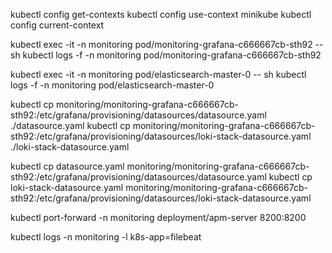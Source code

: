 kubectl config get-contexts
kubectl config use-context minikube
kubectl config current-context

kubectl exec -it -n monitoring pod/monitoring-grafana-c666667cb-sth92 -- sh
kubectl logs -f -n monitoring pod/monitoring-grafana-c666667cb-sth92

kubectl exec -it -n monitoring pod/elasticsearch-master-0 -- sh
kubectl logs -f -n monitoring pod/elasticsearch-master-0


kubectl cp monitoring/monitoring-grafana-c666667cb-sth92:/etc/grafana/provisioning/datasources/datasource.yaml ./datasource.yaml
kubectl cp monitoring/monitoring-grafana-c666667cb-sth92:/etc/grafana/provisioning/datasources/loki-stack-datasource.yaml ./loki-stack-datasource.yaml


kubectl cp datasource.yaml monitoring/monitoring-grafana-c666667cb-sth92:/etc/grafana/provisioning/datasources/datasource.yaml
kubectl cp loki-stack-datasource.yaml monitoring/monitoring-grafana-c666667cb-sth92:/etc/grafana/provisioning/datasources/loki-stack-datasource.yaml


kubectl port-forward -n monitoring deployment/apm-server 8200:8200


kubectl logs -n monitoring -l k8s-app=filebeat
